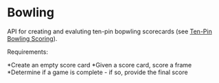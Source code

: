 # Bowling

API for creating and evaluting ten-pin bopwling scorecards (see [Ten-Pin Bowling Scoring](https://en.wikipedia.org/wiki/Ten-pin_bowling)).

Requirements:

*Create an empty score card
*Given a score card, score a frame
*Determine if a game is complete - if so, provide the final score
